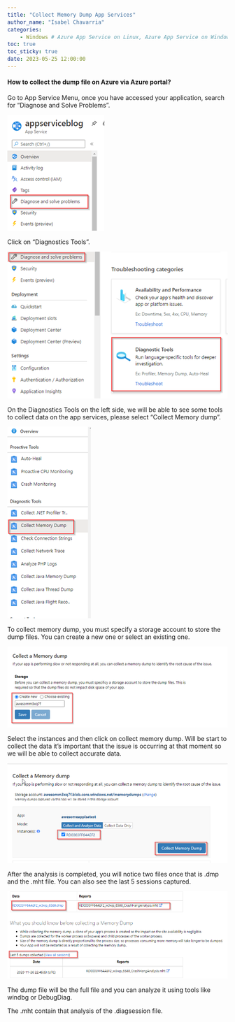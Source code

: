 ```yaml
---
title: "Collect Memory Dump App Services"
author_name: "Isabel Chavarria"
categories:
    - Windows # Azure App Service on Linux, Azure App Service on Windows, Function App, Azure VM, Azure SDK
toc: true
toc_sticky: true
date: 2023-05-25 12:00:00
---
```



#### How to collect the dump file on Azure via Azure portal?

Go to App Service Menu, once you have accessed your application, search for “Diagnose and Solve Problems”.

![flow](/media/2023/collectdump/01.png)


Click on “Diagnostics Tools”.

![](/media/2023/collectdump/02.png)


On the Diagnostics Tools on the left side, we will be able to see some tools to collect data on the app services, please select “Collect Memory dump”.

![](/media/2023/collectdump/03.png)

To collect memory dump, you must specify a storage account to store the dump files. You can create a new one or select an existing one.

![](/media/2023/collectdump/04.png)

Select the instances and then click on collect memory dump. Will be start to collect the data it’s important that the issue is occurring at that moment so we will be able to collect accurate data.

![](/media/2023/collectdump/05.png)

After the analysis is completed, you will notice two files once that is .dmp and the .mht file. You can also see the last 5 sessions captured.

![](/media/2023/collectdump/06.png)

The dump file will be the full file and you can analyze it using tools like windbg or DebugDiag.

The .mht contain that analysis of the .diagsession file.
